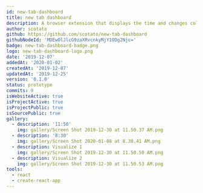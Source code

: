 ```yaml
---
id: new-tab-dashboard
title: new tab dashboard
description: A browser extension that displays the time and changes color throughout the day.
author: scotato
github: https://github.com/scotato/new-tab-dashboard
githubNodeId: 'MDEwOlJlcG9zaXRvcnkyMjY1ODg2Njc='
badge: new-tab-dashboard-badge.png
logo: new-tab-dashboard-logo.png
date: '2019-12-07'
addedAt: '2020-01-02'
createdAt: '2019-12-07'
updatedAt: '2019-12-25'
version: '0.1.0'
status: prototype
commits: 9
isWebsiteActive: true
isProjectActive: true
isProjectPublic: true
isSourcePublic: true
gallery:
  - description: '11:50'
    img: gallery/Screen Shot 2019-12-30 at 11.50.37 AM.png
  - description: '8:30'
    img: gallery/Screen Shot 2020-01-08 at 8.30.41 AM.png
  - description: Visualize 1
    img: gallery/Screen Shot 2019-12-30 at 11.50.50 AM.png
  - description: Visualize 2
    img: gallery/Screen Shot 2019-12-30 at 11.50.53 AM.png
tools: 
  - react
  - create-react-app
---
```

